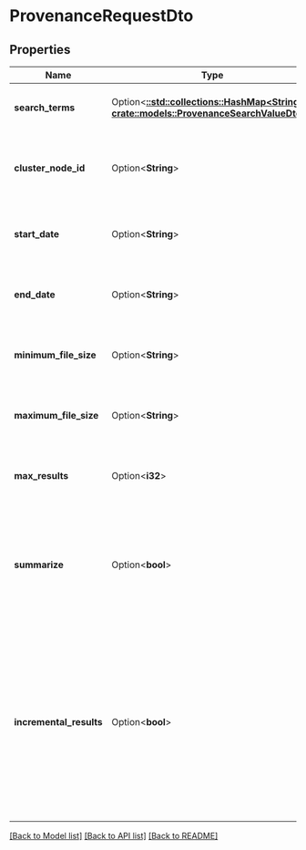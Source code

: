 # ProvenanceRequestDto

## Properties

Name | Type | Description | Notes
------------ | ------------- | ------------- | -------------
**search_terms** | Option<[**::std::collections::HashMap<String, crate::models::ProvenanceSearchValueDto>**](ProvenanceSearchValueDTO.md)> | The search terms used to perform the search. | [optional]
**cluster_node_id** | Option<**String**> | The id of the node in the cluster where this provenance originated. | [optional]
**start_date** | Option<**String**> | The earliest event time to include in the query. | [optional]
**end_date** | Option<**String**> | The latest event time to include in the query. | [optional]
**minimum_file_size** | Option<**String**> | The minimum file size to include in the query. | [optional]
**maximum_file_size** | Option<**String**> | The maximum file size to include in the query. | [optional]
**max_results** | Option<**i32**> | The maximum number of results to include. | [optional]
**summarize** | Option<**bool**> | Whether or not to summarize provenance events returned. This property is false by default. | [optional]
**incremental_results** | Option<**bool**> | Whether or not incremental results are returned. If false, provenance events are only returned once the query completes. This property is true by default. | [optional]

[[Back to Model list]](../README.md#documentation-for-models) [[Back to API list]](../README.md#documentation-for-api-endpoints) [[Back to README]](../README.md)


